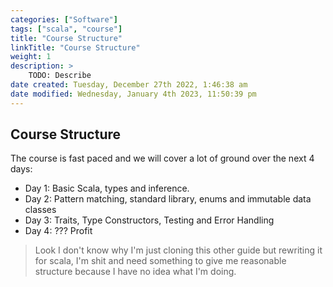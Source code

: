 ```yaml
---
categories: ["Software"]
tags: ["scala", "course"]
title: "Course Structure"
linkTitle: "Course Structure"
weight: 1
description: >
    TODO: Describe
date created: Tuesday, December 27th 2022, 1:46:38 am
date modified: Wednesday, January 4th 2023, 11:50:39 pm
---
```


## Course Structure

The course is fast paced and we will cover a lot of ground over the next 4 days:

  * Day 1: Basic Scala, types and inference.
  * Day 2: Pattern matching, standard library, enums and immutable data classes
  * Day 3: Traits, Type Constructors, Testing and Error Handling
  * Day 4: ??? Profit

> Look I don't know why I'm just cloning this other guide but rewriting it for scala, I'm shit and need something to give me reasonable structure because I have no idea what I'm doing.
